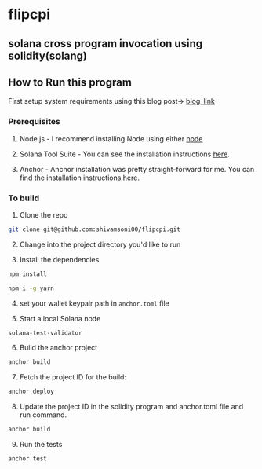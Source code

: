 # flipcpi
## solana cross program invocation using solidity(solang) 

## How to Run this program

First setup system requirements using this blog post-> [blog_link](https://dev.to/shivamsspirit/minting-fungible-tokens-in-solana-using-solidity-solang-programming-languagepart-2-4lbc#:~:text=Setting%20up%20the,the%20project%20files.)

### Prerequisites

1. Node.js - I recommend installing Node using either [node]([https://github.com/nvm-sh/nvm](https://nodejs.org/en))

2. Solana Tool Suite - You can see the installation instructions [here](https://docs.solana.com/cli/install-solana-cli-tools).

3. Anchor - Anchor installation was pretty straight-forward for me. You can find the installation instructions [here](https://www.anchor-lang.com/docs/installation).

### To build

1. Clone the repo

```sh
git clone git@github.com:shivamsoni00/flipcpi.git
```

2. Change into the project directory you'd like to run

3. Install the dependencies

```sh
npm install
```

```sh
npm i -g yarn
```

4. set your wallet keypair path in ``anchor.toml`` file

5. Start a local Solana node

```sh
solana-test-validator
```

6. Build the anchor project

```sh
anchor build
```

7. Fetch the project ID for the build:

```sh
anchor deploy
```

8. Update the project ID in the solidity program and anchor.toml file and run command.

```sh
anchor build
```

9. Run the tests

```sh
anchor test
```
